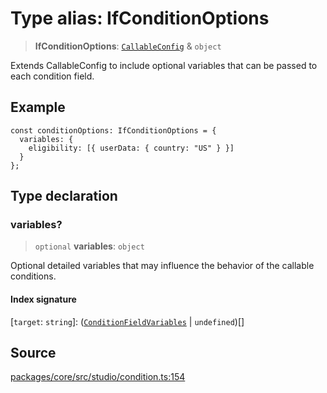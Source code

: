 # Type alias: IfConditionOptions

> **IfConditionOptions**: [`CallableConfig`](../../../record/callable/type-aliases/CallableConfig.md) & `object`

Extends CallableConfig to include optional variables that can be passed to each condition field.

## Example

```
const conditionOptions: IfConditionOptions = {
  variables: {
    eligibility: [{ userData: { country: "US" } }]
  }
};
```

## Type declaration

### variables?

> `optional` **variables**: `object`

Optional detailed variables that may influence the behavior of the callable conditions.

#### Index signature

 \[`target`: `string`\]: ([`ConditionFieldVariables`](ConditionFieldVariables.md) \| `undefined`)[]

## Source

[packages/core/src/studio/condition.ts:154](https://github.com/VictorS67/encre/blob/c09849eb59af073bf23be826a912f2ba4f635f93/packages/core/src/studio/condition.ts#L154)

